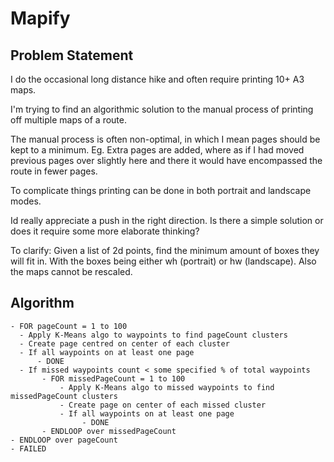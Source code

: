# Mapify

## Problem Statement

I do the occasional long distance hike and often require printing 10+ A3 maps.

I'm trying to find an algorithmic solution to the manual process of printing off multiple maps of a route.

The manual process is often non-optimal, in which I mean pages should be kept to a minimum. Eg. Extra pages are added, where as if I had moved previous pages over slightly here and there it would have encompassed the route in fewer pages.

To complicate things printing can be done in both portrait and landscape modes.

Id really appreciate a push in the right direction. Is there a simple solution or does it require some more elaborate thinking?

To clarify: Given a list of 2d points, find the minimum amount of boxes they will fit in. With the boxes being either wh (portrait) or hw (landscape). Also the maps cannot be rescaled.

## Algorithm

```
- FOR pageCount = 1 to 100
  - Apply K-Means algo to waypoints to find pageCount clusters
  - Create page centred on center of each cluster
  - If all waypoints on at least one page
      - DONE
  - If missed waypoints count < some specified % of total waypoints
       - FOR missedPageCount = 1 to 100
           - Apply K-Means algo to missed waypoints to find missedPageCount clusters
           - Create page on center of each missed cluster
           - If all waypoints on at least one page
                - DONE
       - ENDLOOP over missedPageCount
- ENDLOOP over pageCount
- FAILED
```
